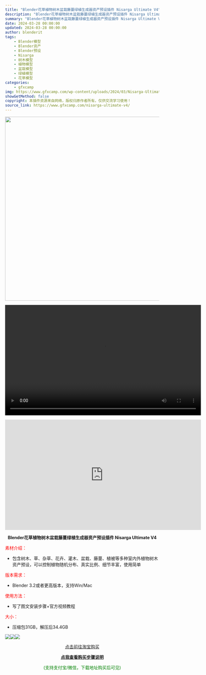 ```yaml
---
title: "Blender花草植物树木盆栽藤蔓绿植生成器资产预设插件 Nisarga Ultimate V4"
description: "Blender花草植物树木盆栽藤蔓绿植生成器资产预设插件 Nisarga Ultimate V4 素材介绍： 包含树木、草、杂草、花卉、灌木、盆栽、藤蔓、植被等多种室内外植物树木资产预设，可以控制植物..."
summary: "Blender花草植物树木盆栽藤蔓绿植生成器资产预设插件 Nisarga Ultimate V4 素材介绍： 包含树木、草、杂草、花卉、灌木、盆栽、藤蔓、植被等多种室内外植物树木资产预设，可以控制植物..."
date: 2024-03-28 00:00:00
updated: 2024-03-28 00:00:00
author: blenderit
tags: 
    - Blender模型
    - Blender资产
    - Blender预设
    - Nisarga
    - 树木模型
    - 植物模型
    - 盆栽模型
    - 绿植模型
    - 花草模型
categories:
    - gfxcamp
img: https://www.gfxcamp.com/wp-content/uploads/2024/03/Nisarga-Ultimate-V4.jpg
showGetMethod: false
copyright: 本插件资源来自网络，版权归原作者所有，仅供交流学习使用！
source_link: https://www.gfxcamp.com/nisarga-ultimate-v4/
---
```

<div><p><img decoding="async" class="aligncenter size-full wp-image-120449" src="https://www.gfxcamp.com/wp-content/uploads/2024/03/Nisarga-Ultimate-V4.jpg" data-src="https://www.gfxcamp.com/wp-content/uploads/2024/03/Nisarga-Ultimate-V4.jpg" alt="" width="600" height="600" data-srcset="https://www.gfxcamp.com/wp-content/uploads/2024/03/Nisarga-Ultimate-V4.jpg 600w, https://www.gfxcamp.com/wp-content/uploads/2024/03/Nisarga-Ultimate-V4-150x150.jpg 150w, https://www.gfxcamp.com/wp-content/uploads/2024/03/Nisarga-Ultimate-V4-80x80.jpg 80w, https://www.gfxcamp.com/wp-content/uploads/2024/03/Nisarga-Ultimate-V4-320x320.jpg 320w" data-sizes="(max-width: 600px) 100vw, 600px"><br>
</p><center><div style="width: 640px;" class="wp-video"><!--[if lt IE 9]><script>document.createElement('video');</script><![endif]-->
<video class="wp-video-shortcode" id="video-120448-1" width="640" height="360" preload="true" controls="controls"><source type="video/mp4" src="http://cloud.video.taobao.com/play/u/null/p/1/e/6/t/1/455447314842.mp4?_=1"></source><a href="http://cloud.video.taobao.com/play/u/null/p/1/e/6/t/1/455447314842.mp4">http://cloud.video.taobao.com/play/u/null/p/1/e/6/t/1/455447314842.mp4</a></video></div></center><p style="text-align: center;"><iframe loading="lazy" src="https://player.youku.com/embed/XNjM4NDE3NTI1Mg==" width="640" height="360" frameborder="0" allowfullscreen="allowfullscreen" data-mce-fragment="1"></iframe></p><p style="text-align: center;"><strong>Blender花草植物树木盆栽藤蔓绿植生成器资产预设插件 Nisarga Ultimate V4</strong></p><p><span style="color: #ff0000;" data-spm-anchor-id="pc_detail.27183998/evo365560b447259.202206.i0.68de7dd6Nooadc">素材介绍：</span></p><ul>
<li>包含树木、草、杂草、花卉、灌木、盆栽、藤蔓、植被等多种室内外植物树木资产预设，可以控制植物随机分布、真实比例、细节丰富，使用简单</li>
</ul><p><span style="color: #ff0000;">版本需求：</span></p><ul>
<li>Blender 3.2或者更高版本，支持Win/Mac</li>
</ul><p><span style="color: #ff0000;">使用方法：</span></p><ul>
<li>写了图文安装步骤+官方视频教程</li>
</ul><p><span style="color: #ff0000;">大小：</span></p><ul>
<li>压缩包31GB，解压后34.4GB</li>
</ul><p><img decoding="async" class="lazyload aligncenter" src="https://img.alicdn.com/imgextra/i1/80049544/O1CN01Fxszv72KNCzdl08ZH_!!80049544.gif" data-src="https://img.alicdn.com/imgextra/i1/80049544/O1CN01Fxszv72KNCzdl08ZH_!!80049544.gif" align="absmiddle"><img decoding="async" class="lazyload aligncenter" src="https://img.alicdn.com/imgextra/i1/80049544/O1CN010kLec02KNCzi1l3pB_!!80049544.gif" data-src="https://img.alicdn.com/imgextra/i1/80049544/O1CN010kLec02KNCzi1l3pB_!!80049544.gif" align="absmiddle"><img decoding="async" class="lazyload aligncenter" src="https://img.alicdn.com/imgextra/i3/80049544/O1CN01MEh7K92KNCzahBztC_!!80049544.jpg" data-src="https://img.alicdn.com/imgextra/i3/80049544/O1CN01MEh7K92KNCzahBztC_!!80049544.jpg" align="absmiddle"></p><p style="text-align: center;"><a class="maxbutton-1 maxbutton maxbutton-taobao" target="_blank" rel="noopener" href="https://item.taobao.com/item.htm?id=778016215381"><span class="mb-text">点击前往淘宝购买</span></a></p><div style="text-align: center;"> <div id="wshop-async-4179d90f38e2c1ce25197cdce426fd24"><script type="text/javascript">if(jQuery){jQuery(function($){var data = {"action":"wshop_async_load","hook":"wshop_unpaid","atts":"{\"location\":\"https:\\\/\\\/www.gfxcamp.com\\\/nisarga-ultimate-v4\\\/\",\"context\":\"ca080dd9339667b822450362dcb9b9e9\",\"enable_guest\":0,\"post_id\":120448}","content":0,"wshop_async_load":"e1252dc800","notice_str":"1925881742","hash":"a89c2111c46c8193eed3df3a89edb2c1"};$.ajax({url: 'https://www.gfxcamp.com/wp-admin/admin-ajax.php',type: 'post',timeout: 60 * 1000,async: true,cache: false,data: data,beforeSend:function(){var $handler =$('#wshop-async-4179d90f38e2c1ce25197cdce426fd24');if(typeof $handler.loading=='function'){$handler.loading();}}, dataType: 'json',success: function(m) {var $handler =$('#wshop-async-4179d90f38e2c1ce25197cdce426fd24');if(typeof $handler.loading=='function'){$handler.loading('hide');}if(m.errcode!=0){console.error(m.errmsg);return;}$handler.html(m.data);},error:function(e){var $handler =$('#wshop-async-4179d90f38e2c1ce25197cdce426fd24');if(typeof $handler.loading=='function'){$handler.loading('hide');}$handler.remove();console.error(e.responseText);}});});}</script></div></div><div style="text-align: center;">
 <div id="wshop-async-a47cf10be1e1f61d6b8ab2bf22d3274e"><script type="text/javascript">if(jQuery){jQuery(function($){var data = {"action":"wshop_async_load","hook":"wshop_paid","atts":"{\"location\":\"https:\\\/\\\/www.gfxcamp.com\\\/nisarga-ultimate-v4\\\/\",\"context\":\"78ff111a0575c250d1e921c2004d9799\",\"enable_guest\":0,\"post_id\":120448}","content":1,"wshop_async_load":"e1252dc800","notice_str":"1848729125","hash":"867b60160997b9d6838925396acbd6db"};$.ajax({url: 'https://www.gfxcamp.com/wp-admin/admin-ajax.php',type: 'post',timeout: 60 * 1000,async: true,cache: false,data: data,beforeSend:function(){var $handler =$('#wshop-async-a47cf10be1e1f61d6b8ab2bf22d3274e');if(typeof $handler.loading=='function'){$handler.loading();}}, dataType: 'json',success: function(m) {var $handler =$('#wshop-async-a47cf10be1e1f61d6b8ab2bf22d3274e');if(typeof $handler.loading=='function'){$handler.loading('hide');}if(m.errcode!=0){console.error(m.errmsg);return;}$handler.html(m.data);},error:function(e){var $handler =$('#wshop-async-a47cf10be1e1f61d6b8ab2bf22d3274e');if(typeof $handler.loading=='function'){$handler.loading('hide');}$handler.remove();console.error(e.responseText);}});});}</script></div></div><p style="text-align: center;"><strong><a href="https://www.gfxcamp.com/how-to-download/" target="_blank" rel="noopener">点我查看购买步骤说明</a></strong></p><p style="text-align: center;"><span style="color: #008000;">(支持支付宝/微信，下载地址购买后可见)</span></p></div>